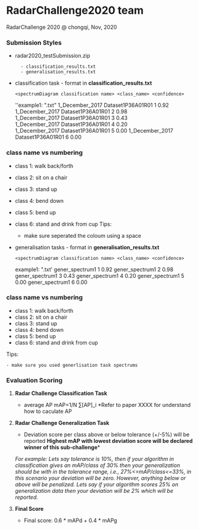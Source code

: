# RadarChallenge2020 team
RadarChallenge 2020 @ chongqi, Nov, 2020


### Submission Styles

- radar2020_testSubmission.zip

		- classification_results.txt
		- generalisation_results.txt
	

  
- classification task - format in  **classification_results.txt**
  
  	`` <spectrumDiagram classification name> <class_name> <confidence>  ``
  		
  	''example1: ".txt"
               1_December_2017 Dataset1P36A01R01 1 0.92	       
  	       1_December_2017 Dataset1P36A01R01 2 0.98	       
  	       1_December_2017 Dataset1P36A01R01 3 0.43	       
  	       1_December_2017 Dataset1P36A01R01 4 0.20	       
  	       1_December_2017 Dataset1P36A01R01 5 0.00
	       1_December_2017 Dataset1P36A01R01 6 0.00 
 ### class name vs numbering
 - class 1: walk back/forth
 - class 2: sit on a chair
 - class 3: stand up
 - class 4: bend down
 - class 5: bend up
 - class 6: stand and drink from cup
   	Tips:
  		
  	- make sure seperated the coloum using a space
  
- generalisation tasks - format in **generalisation_results.txt**

  `` <spectrumDiagram classification name> <class_name> <confidence>  ``
  		
  	example1: ".txt'
	         gener_spectrum1 1 0.92 
		 gener_spectrum1 2 0.98
		 gener_spectrum1 3 0.43
		 gener_spectrum1 4 0.20
		 gener_spectrum1 5 0.00
		 gener_spectrum1 6 0.00 
 ### class name vs numbering
 - class 1: walk back/forth
 - class 2: sit on a chair
 - class 3: stand up
 - class 4: bend down
 - class 5: bend up
 - class 6: stand and drink from cup

Tips:
  		
  	- make sure you used generlisation task spectrums
  	
	
### Evaluation Scoring

1. **Radar Challenge Classification Task**
	- average AP mAP=1/N  ∑[AP]_i
	*Refer to paper XXXX for understand how to caculate AP 
2. **Radar Challenge Generalization Task**
	- Deviation score per class above or below tolerance (+/-5%) will be reported
		**Highest mAP with lowest deviation score will be declared winner of this sub-challenge***

	*For example: Lets say tolerance is 10%, then if your algorithm in classification gives an mAP/class of 30% then your generalization should be with in the tolerance range, i.e., 27%<=mAP/class<=33%, in this scenario your deviation will be zero. However, anything below or above will be penalized. Lets say if your algorithm scores 25% on generalization data then your deviation will be 2% which will be reported.*
	
3. **Final Score**
	- Final score:   0.6 * mAPd + 0.4 * mAPg 
	

  		
  	
